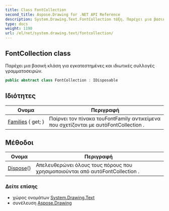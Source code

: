 ```yaml
---
title: Class FontCollection
second_title: Aspose.Drawing for .NET API Reference
description: System.Drawing.Text.FontCollection τάξη. Παρέχει μια βασική κλάση για εγκατεστημένες και ιδιωτικές συλλογές γραμματοσειρών.
type: docs
weight: 1190
url: /el/net/system.drawing.text/fontcollection/
---
```

## FontCollection class

Παρέχει μια βασική κλάση για εγκατεστημένες και ιδιωτικές συλλογές γραμματοσειρών.

```csharp
public abstract class FontCollection : IDisposable
```

## Ιδιότητες

| Ονομα | Περιγραφή |
| --- | --- |
| [Families](../../system.drawing.text/fontcollection/families/) { get; } | Παίρνει τον πίνακα τουFontFamily αντικείμενα που σχετίζονται με αυτόFontCollection . |

## Μέθοδοι

| Ονομα | Περιγραφή |
| --- | --- |
| [Dispose](../../system.drawing.text/fontcollection/dispose/)() | Απελευθερώνει όλους τους πόρους που χρησιμοποιούνται από αυτόFontCollection . |

### Δείτε επίσης

* χώρος ονομάτων [System.Drawing.Text](../../system.drawing.text/)
* συνέλευση [Aspose.Drawing](../../)


